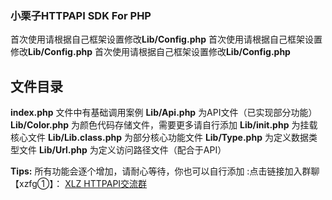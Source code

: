 ### 小栗子HTTPAPI SDK For PHP

首次使用请根据自己框架设置修改**Lib/Config.php**
首次使用请根据自己框架设置修改**Lib/Config.php**
首次使用请根据自己框架设置修改**Lib/Config.php**

## 文件目录

**index.php** 文件中有基础调用案例
**Lib/Api.php** 为API文件（已实现部分功能）
**Lib/Color.php** 为颜色代码存储文件，需要更多请自行添加
**Lib/init.php** 为挂载核心文件
**Lib/Lib.class.php** 为部分核心功能文件
**Lib/Type.php** 为定义数据类型文件
**Lib/Url.php** 为定义访问路径文件（配合于API）


 **Tips:** 所有功能会逐个增加，请耐心等待，你也可以自行添加
:点击链接加入群聊【xzfg①】： [XLZ HTTPAPI交流群](https://jq.qq.com/?_wv=1027&k=zO0diIft) 
